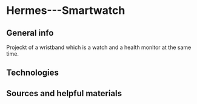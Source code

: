 # Hermes---Smartwatch
## General info
Projeckt of a wristband which is a watch and a health monitor at the same time.

## Technologies

## Sources and helpful materials
